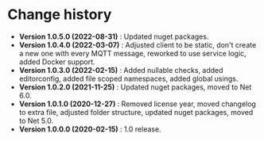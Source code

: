 # Change history

* **Version 1.0.5.0 (2022-08-31)** : Updated nuget packages.
* **Version 1.0.4.0 (2022-03-07)** : Adjusted client to be static, don't create a new one with every MQTT message, reworked to use service logic, added Docker support.
* **Version 1.0.3.0 (2022-02-15)** : Added nullable checks, added editorconfig, added file scoped namespaces, added global usings.
* **Version 1.0.2.0 (2021-11-25)** : Updated nuget packages, moved to Net 6.0.
* **Version 1.0.1.0 (2020-12-27)** : Removed license year, moved changelog to extra file, adjusted folder structure, updated nuget packages, moved to Net 5.0.
* **Version 1.0.0.0 (2020-02-15)** : 1.0 release.
